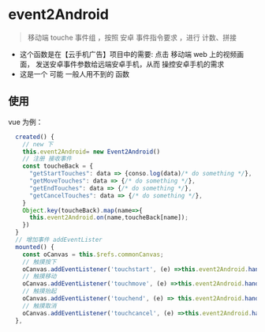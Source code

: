 # event2Android

> 移动端 touche 事件组 ，按照 安卓 事件指令要求 ，进行 计数、拼接

- 这个函数是在【云手机广告】项目中的需要: 点击 移动端 web 上的视频画面， 发送安卓事件参数给远端安卓手机，从而 操控安卓手机的需求
- 这是一个 可能 一般人用不到的 函数

## 使用

vue 为例：

```js
  created() {
    // new 下
    this.event2Android= new Event2Android()
    // 注册 接收事件
    const toucheBack = {
      "getStartTouches": data => {conso.log(data)/* do something */},
      "getMoveTouches": data => {/* do something */},
      "getEndTouches": data => {/* do something */},
      "getCancelTouches": data => {/* do something */},
    }
    Object.key(toucheBack).map(name=>{
      this.event2Android.on(name,toucheBack[name]);
    })
  }
  // 增加事件 addEventLister
  mounted() {
    const oCanvas = this.$refs.commonCanvas;
    // 触摸按下
    oCanvas.addEventListener('touchstart', (e) =>this.event2Android.handleStart(e))
    // 触摸移动
    oCanvas.addEventListener('touchmove', (e) =>this.event2Android.handleMove(e))
    // 触摸抬起
    oCanvas.addEventListener('touchend', (e) => this.event2Android.handleEnd(e))
    // 触摸取消
    oCanvas.addEventListener('touchcancel', (e) =>this.event2Android.handleCancel(e))
  },
```
